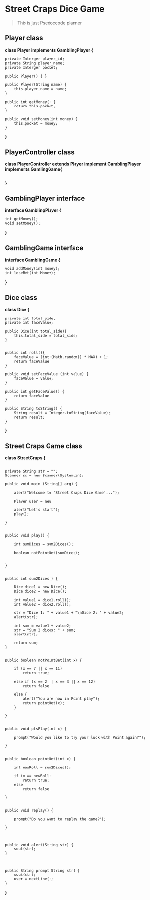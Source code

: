 # Street Craps Dice Game

> This is just Psedoccode planner



## Player class

__class Player implements GamblingPlayer {__
```
private Interger player_id;
private String player_name;
private Interger pocket;

public Player() { }

public Player(String name) {
	this.player_name = name;
}

public int getMoney() {
	return this.pocket;
}

public void setMoney(int money) {
	this.pocket = money;
}

```
__}__



## PlayerController class

__class PlayerController extends Player implement GamblingPlayer implements GamlingGame{__
```

```
__}__



## GamblingPlayer interface
__interface GamblingPlayer {__
```
int getMoney();
void setMoney();
```
__}__



## GamblingGame interface
__interface GamblingGame {__
```
void addMoney(int money);
int loseBet(int Money);
```
__}__



## Dice class

__class Dice {__
```
private int total_side;
private int faceValue; 

public Dice(int total_side){
	this.total_side = total_side;
}


public int roll(){
	faceValue = (int)(Math.random() * MAX) + 1;
	return faceValue;
}

public void setFaceValue (int value) {
	faceValue = value;
}

public int getFaceValue() {
	return faceValue;
}

public String toString() { 
	String result = Integer.toString(faceValue); 
	return result; 
} 
```
__}__



## Street Craps Game class

__class StreetCraps {__
```

private String str = "";
Scanner sc = new Scanner(System.in);

public void main (String[] arg) {

	alert("Welcome to 'Street Craps Dice Game'...");

	Player user = new 

	alert("Let's start");
	play();

}


public void play() {

	int sumDices = sum2Dices();

	boolean notPointBet(sumDices);

	
}


public int sum2Dices() {

	Dice dice1 = new Dice();
	Dice dice2 = new Dice();

	int value1 = dice1.roll();
	int value2 = dice2.roll();

	str = "Dice 1: " + value1 + "\nDice 2: " + value2;
	alert(str);

	int sum = value1 + value2;
	str = "Sum 2 dices: " + sum;
	alert(str);

	return sum;
}


public boolean notPointBet(int x) {

    if (x == 7 || x == 11)
    	return true;

    else if (x == 2 || x == 3 || x == 12)
    	return false;

    else {
    	alert("You are now in Point play");
        return pointBet(x);
    }

}


public void ptsPlay(int x) {

	prompt("Would you like to try your luck with Point again?");

}


public boolean pointBet(int x) {

	int newRoll = sum2Dices();

	if (x == newRoll)
		return true;
	else
		return false;

}


public void replay() {

	prompt("Do you want to replay the game?");

}



public void alert(String str) {
	sout(str);
}



public String prompt(String str) {
	sout(str);
	user = nextLine();
}

```
__}__